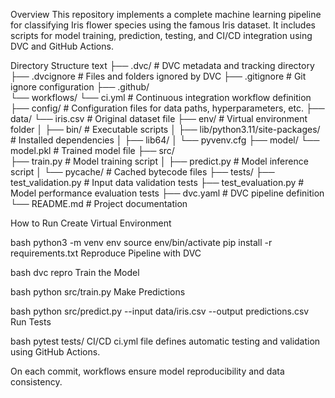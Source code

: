 Overview 
This repository implements a complete machine learning pipeline for classifying Iris flower species using the famous Iris dataset. It includes scripts for model training, prediction, testing, and CI/CD integration using DVC and GitHub Actions.

Directory Structure text ├──
.dvc/ # DVC metadata and tracking directory
├── .dvcignore # Files and folders ignored by DVC
├── .gitignore # Git ignore configuration
├── .github/   
    └── workflows/ 
        └── ci.yml # Continuous integration workflow definition
├── config/ # Configuration files for data paths, hyperparameters, etc.
├── data/ 
    └── iris.csv # Original dataset file
├── env/ # Virtual environment folder
│ ├── bin/ # Executable scripts
│ ├── lib/python3.11/site-packages/ # Installed dependencies
│ ├── lib64/
│ └── pyvenv.cfg
├── model/ 
    └── model.pkl # Trained model file
├── src/  
    ├── train.py # Model training script
│ ├── predict.py # Model inference script
│ └── pycache/ # Cached bytecode files
├── tests/ 
    ├── test_validation.py # Input data validation tests
    ├── test_evaluation.py # Model performance evaluation tests
├── dvc.yaml # DVC pipeline definition
└── README.md # Project documentation

How to Run Create Virtual Environment

bash python3 -m venv env source env/bin/activate pip install -r requirements.txt Reproduce Pipeline with DVC

bash dvc repro Train the Model

bash python src/train.py Make Predictions

bash python src/predict.py --input data/iris.csv --output predictions.csv Run Tests

bash pytest tests/ CI/CD ci.yml file defines automatic testing and validation using GitHub Actions.

On each commit, workflows ensure model reproducibility and data consistency.
